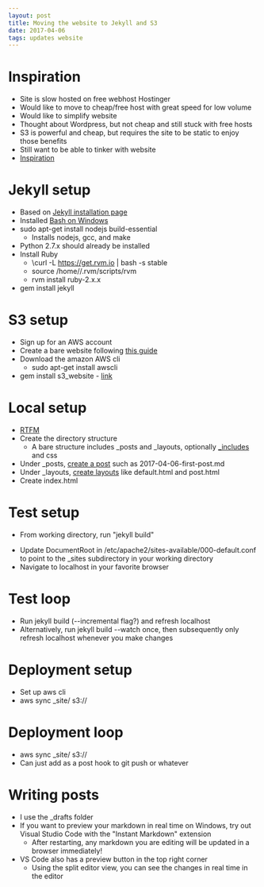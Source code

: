 ```yaml
---
layout: post
title: Moving the website to Jekyll and S3
date: 2017-04-06
tags: updates website
---
```


# Inspiration
 - Site is slow hosted on free webhost Hostinger
 - Would like to move to cheap/free host with great speed for low volume
 - Would like to simplify website
 - Thought about Wordpress, but not cheap and still stuck with free hosts
 - S3 is powerful and cheap, but requires the site to be static to enjoy those benefits
 - Still want to be able to tinker with website
 - [Inspiration](https://startupnextdoor.com/from-wordpress-to-jekyll-to-ghost/)

# Jekyll setup
 - Based on [Jekyll installation page](https://jekyllrb.com/docs/installation/)
 - Installed [Bash on Windows](http://www.windowscentral.com/how-install-bash-shell-command-line-windows-10)
 - sudo apt-get install nodejs build-essential
   + Installs nodejs, gcc, and make
 - Python 2.7.x should already be installed
 - Install Ruby
   + \curl -L https://get.rvm.io | bash -s stable
   + source /home/<username>/.rvm/scripts/rvm
   + rvm install ruby-2.x.x
 - gem install jekyll

# S3 setup
 - Sign up for an AWS account
 - Create a bare website following [this guide](http://docs.aws.amazon.com/AmazonS3/latest/dev/HostingWebsiteOnS3Setup.html)
 - Download the amazon AWS cli
   + sudo apt-get install awscli
 - gem install s3_website - [link](https://github.com/laurilehmijoki/s3_website)

# Local setup
 - [RTFM](https://jekyllrb.com/docs/home/)
 - Create the directory structure
   + A bare structure includes _posts and _layouts, optionally [_includes](https://jekyllrb.com/docs/includes/) and css
 - Under _posts, [create a post](https://jekyllrb.com/docs/posts/) such as 2017-04-06-first-post.md
 - Under _layouts, [create layouts](https://jeremenichelli.github.io/2015/07/building-blog-jekyll-creating-layouts/#_layouts) like default.html and post.html
 - Create index.html

# Test setup
 - From working directory, run "jekyll build"
 <!--- [Install Apache for Ubuntu](https://developer.mozilla.org/en-US/docs/Learn/Common_questions/Set_up_a_basic_working_environment)-->
 - Update DocumentRoot in /etc/apache2/sites-available/000-default.conf to point to the _sites subdirectory in your working directory
 - Navigate to localhost in your favorite browser

# Test loop
 - Run jekyll build (--incremental flag?) and refresh localhost
 - Alternatively, run jekyll build --watch once, then subsequently only refresh localhost whenever you make changes

# Deployment setup
 - Set up aws cli
 - aws sync _site/ s3://<bucket>

# Deployment loop
 - aws sync _site/ s3://<bucket>
 - Can just add as a post hook to git push or whatever 

# Writing posts
 - I use the _drafts folder
 - If you want to preview your markdown in real time on Windows, try out Visual Studio Code with the "Instant Markdown" extension
   + After restarting, any markdown you are editing will be updated in a browser immediately!
 - VS Code also has a preview button in the top right corner
   + Using the split editor view, you can see the changes in real time in the editor